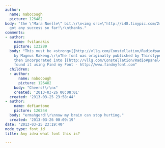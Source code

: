 ```yaml
---
author:
  name: nabocough
  picture: 126482
body: "the \"Mara Noelle\" bit.\r\n<img src=\"http://i48.tinypic.com/2r7vuoz.jpg\">\r\n\r\nI'ven't
  got any success so far!\r\nthanks."
comments:
- author:
    name: fvilanakis
    picture: 123289
  body: "This must be <strong>[[http://vllg.com/Constellation/Radio#panel=usage-poster|Radio]]</strong>
    by Magnus Rakeng.\r\nThe font was originally published by Thirstype, which was
    then incorporated into [[http://vllg.com/Constellation/Radio#panel=usage-poster|Village]]\r\n\r\n-----------------------------------------------\r\nI
    found it using Find my Font - http://www.findmyfont.com"
  children:
  - author:
      name: nabocough
      picture: 126482
    body: "Cheers!\r\nx"
    created: '2013-03-26 00:08:01'
  created: '2013-03-25 23:58:44'
- author:
    name: defiantone
    picture: 126244
  body: "ermahgerd!\r\nnow my brain can stop hurting."
  created: '2013-03-26 00:09:19'
date: '2013-03-25 23:19:40'
node_type: font_id
title: Any idea what font this is?

---
```

